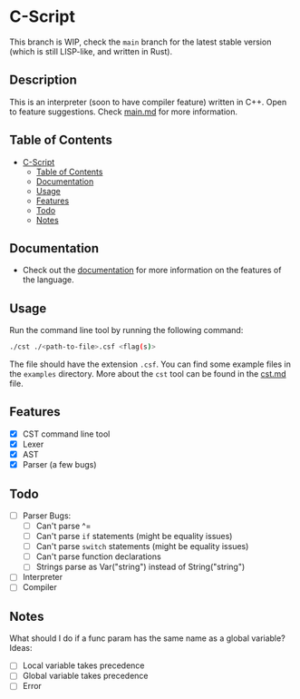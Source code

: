 # C-Script
This branch is WIP, check the `main` branch for the latest stable version (which is still LISP-like, and written in Rust).
## Description
This is an interpreter (soon to have compiler feature) written in C++. Open to feature suggestions. Check [main.md](docs/main.md) for more information.

## Table of Contents
- [C-Script](#c-script)
  - [Table of Contents](#table-of-contents)
  - [Documentation](#documentation)
  - [Usage](#usage)
  - [Features](#features)
  - [Todo](#todo)
  - [Notes](#notes)

## Documentation
- Check out the [documentation](docs/main.md) for more information on the features of the language.

## Usage
Run the command line tool by running the following command:
```bash
./cst ./<path-to-file>.csf <flag(s)>
```
The file should have the extension `.csf`. You can find some example files in the `examples` directory.
More about the `cst` tool can be found in the [cst.md](docs/cst.md) file.

## Features
- [x] CST command line tool
- [x] Lexer
- [x] AST
- [x] Parser (a few bugs)

## Todo
- [ ] Parser Bugs:
    - [ ] Can't parse ^=
    - [ ] Can't parse `if` statements (might be equality issues)
    - [ ] Can't parse `switch` statements (might be equality issues)
    - [ ] Can't parse function declarations
    - [ ] Strings parse as Var("string") instead of String("string")
- [ ] Interpreter
- [ ] Compiler
 
## Notes

What should I do if a func param has the same name as a global variable?
Ideas:
- [ ] Local variable takes precedence
- [ ] Global variable takes precedence
- [ ] Error
